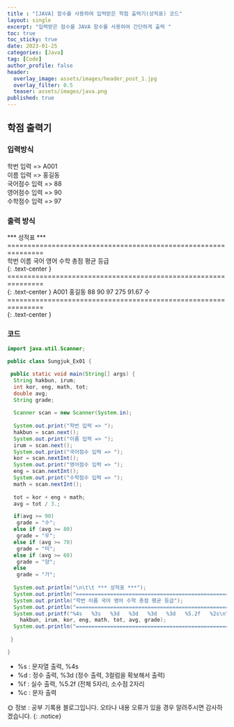 ```yaml
---
title : "[JAVA] 함수를 사용하여 입력받은 학점 출력기(성적표) 코드"
layout: single
excerpt: "입력받은 점수를 JAVA 함수를 사용하여 간단하게 출력 "
toc: true
toc_sticky: true
date: 2023-01-25
categories: [Java]
tag: [Code]
author_profile: false
header:
  overlay_image: assets/images/header_post_1.jpg
  overlay_filter: 0.5 
  teaser: assets/images/java.png
published: true
---
```


## 학점 출력기

### 입력방식  
학번 입력 => A001  
이름 입력 => 홍길동  
국어점수 입력 => 88  
영어점수 입력 => 90  
수학점수 입력 => 97  

### 출력 방식  

\*\*\* 성적표 ***  
\===============================================================  
학번      이름  국어 영어 수학 총점  평균   등급  
{: .text-center }
\===============================================================  
{: .text-center }
A001   홍길동    88    90    97   275   91.67    수  
\===============================================================  
{: .text-center }

### 코드  

```java
import java.util.Scanner;

public class Sungjuk_Ex01 {

 public static void main(String[] args) {
  String hakbun, irum;
  int kor, eng, math, tot;
  double avg;
  String grade;
  
  Scanner scan = new Scanner(System.in);
  
  System.out.print("학번 입력 => ");
  hakbun = scan.next();
  System.out.print("이름 입력 => ");
  irum = scan.next();
  System.out.print("국어점수 입력 => ");
  kor = scan.nextInt();
  System.out.print("영어점수 입력 => ");
  eng = scan.nextInt();
  System.out.print("수학점수 입력 => ");
  math = scan.nextInt();
  
  tot = kor + eng + math;
  avg = tot / 3.;

  if(avg >= 90)
   grade = "수";
  else if (avg >= 80)
   grade = "우";
  else if (avg >= 70)
   grade = "미";
  else if (avg >= 60)
   grade = "양";
  else 
   grade = "가";
  
  System.out.println("\n\t\t *** 성적표 ***");
  System.out.println("===============================================================");
  System.out.println("학번 이름 국어 영어 수학 총점 평균 등급");
  System.out.println("===============================================================");
  System.out.printf("%4s   %3s   %3d   %3d   %3d   %3d   %5.2f   %2s\n",
    hakbun, irum, kor, eng, math, tot, avg, grade);
  System.out.println("===============================================================");
  
 }

}
```  

- %s : 문자열 출력, %4s  
- %d : 정수 출력, %3d (정수 출력, 3컬럼을 확보해서 출력)  
- %f : 실수 출력, %5.2f (전체 5자리, 소수점 2자리  
- %c : 문자 출력

🌞 정보 : 공부 기록용 블로그입니다. 오타나 내용 오류가 있을 경우 알려주시면 감사하겠습니다.
{: .notice}
